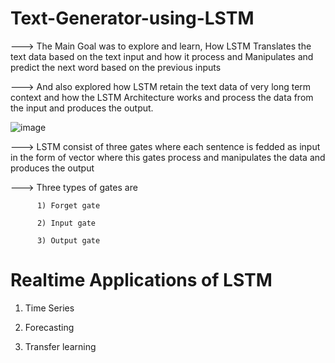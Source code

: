 # Text-Generator-using-LSTM

---> The Main Goal was to explore and  learn, How LSTM Translates the text data based on the text input and how it process and Manipulates and predict the next word based on the previous inputs

---> And also explored how LSTM retain the text data of very long term context and how the LSTM Architecture works and process the data from the input and produces the output.


  ![image](https://github.com/mudith-nahata/Text-Generator-using-LSTM/assets/96544398/b968a490-f74f-42b5-a1af-b07ad29ffd9d)

---> LSTM consist of three gates where each sentence is fedded as input in the form of vector where this gates process and manipulates the data and produces the output

---> Three types of gates are

          1) Forget gate

          2) Input gate

          3) Output gate

# Realtime Applications of LSTM

1) Time Series

2) Forecasting

3) Transfer learning


